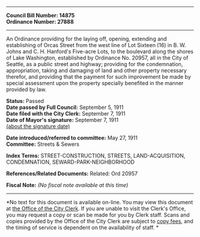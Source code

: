 * * * * *  
  
**Council Bill Number: [](#h0)[](#h2)14875**   
**Ordinance Number: 27888**  
  
* * * * *  
  
An Ordinance providing for the laying off, opening, extending and establishing of Orcas Street from the west line of Lot Sixteen (16) in B. W. Johns and C. H. Hanford's Five-acre Lots, to the boulevard along the shores of Lake Washington, established by Ordinance No. 20957, all in the City of Seattle, as a public street and highway; providing for the condemnation, appropriation, taking and damaging of land and other property necessary therefor, and providing that the payment for such improvement be made by special assessment upon the property specially benefited in the manner provided by law.  
  
**Status:** Passed   
**Date passed by Full Council:** September 5, 1911   
**Date filed with the City Clerk:** September 7, 1911   
**Date of Mayor's signature:** September 7, 1911   
[(about the signature date)](/~public/approvaldate.htm)   
  
  
**Date introduced/referred to committee:** May 27, 1911   
**Committee:** Streets & Sewers   
  
**Index Terms:** STREET-CONSTRUCTION, STREETS, LAND-ACQUISITION, CONDEMNATION, SEWARD-PARK-NEIGHBORHOOD  
  
**References/Related Documents:** Related: Ord 20957  
  
**Fiscal Note:** *(No fiscal note available at this time)*  
  
* * * * *  
  
*No text for this document is available on-line. You may view this document at [the Office of the City Clerk](http://www.seattle.gov/leg/clerk/contactUs.htm). If you are unable to visit the Clerk's Office, you may request a copy or scan be made for you by Clerk staff. Scans and copies provided by the Office of the City Clerk are subject to [copy fees](http://clerk.seattle.gov/~public/clerkfees.htm), and the timing of service is dependent on the availability of staff. *  
  
  

